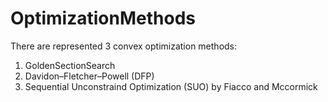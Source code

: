 # OptimizationMethods
There are represented 3 convex optimization methods:  
1. GoldenSectionSearch
2. Davidon–Fletcher–Powell (DFP)
3. Sequential Unconstraind Optimization (SUO) by Fiacco and Mccormick
